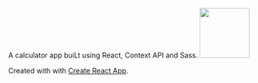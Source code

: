 A calculator app buiLt using React, Context API and Sass.
<img src="https://avatars3.githubusercontent.com/u/42126841?s=460" width="100px" alt="" />


Created with with [Create React App](https://github.com/facebook/create-react-app).

